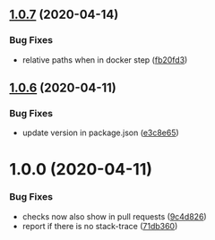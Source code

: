 ## [1.0.7](https://github.com/MirrorNG/nunit-reporter/compare/v1.0.6...v1.0.7) (2020-04-14)


### Bug Fixes

* relative paths when in docker step ([fb20fd3](https://github.com/MirrorNG/nunit-reporter/commit/fb20fd337de447eeabbc0acb59fb7c7752430809))

## [1.0.6](https://github.com/MirrorNG/nunit-reporter/compare/v1.0.5...v1.0.6) (2020-04-11)


### Bug Fixes

* update version in package.json ([e3c8e65](https://github.com/MirrorNG/nunit-reporter/commit/e3c8e654133c9997967b4e118d8243b3b6ba513c))

# 1.0.0 (2020-04-11)


### Bug Fixes

* checks now also show in pull requests ([9c4d826](https://github.com/MirrorNG/nunit-reporter/commit/9c4d82634c0bd432f7a99a79f9111f94b89c8540))
* report if there is no stack-trace ([71db360](https://github.com/MirrorNG/nunit-reporter/commit/71db360c42a8cf209efa08f85316d2d2a0d9947f))

